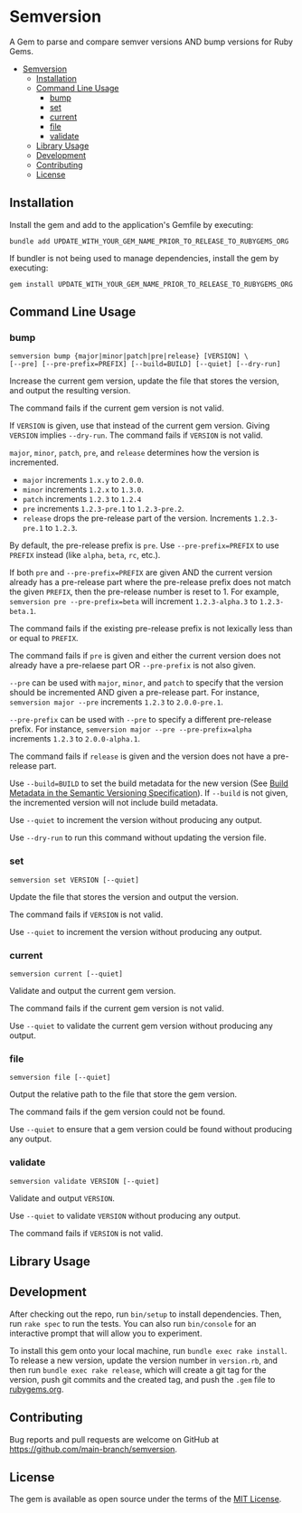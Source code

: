 # Semversion

A Gem to parse and compare semver versions AND bump versions for Ruby Gems.

* [Semversion](#semversion)
  * [Installation](#installation)
  * [Command Line Usage](#command-line-usage)
    * [bump](#bump)
    * [set](#set)
    * [current](#current)
    * [file](#file)
    * [validate](#validate)
  * [Library Usage](#library-usage)
  * [Development](#development)
  * [Contributing](#contributing)
  * [License](#license)

## Installation

Install the gem and add to the application's Gemfile by executing:

```shell
bundle add UPDATE_WITH_YOUR_GEM_NAME_PRIOR_TO_RELEASE_TO_RUBYGEMS_ORG
```

If bundler is not being used to manage dependencies, install the gem by executing:

```shell
gem install UPDATE_WITH_YOUR_GEM_NAME_PRIOR_TO_RELEASE_TO_RUBYGEMS_ORG
```

## Command Line Usage

### bump

```shell
semversion bump {major|minor|patch|pre|release} [VERSION] \
[--pre] [--pre-prefix=PREFIX] [--build=BUILD] [--quiet] [--dry-run]
```

Increase the current gem version, update the file that stores the version, and
output the resulting version.

The command fails if the current gem version is not valid.

If `VERSION` is given, use that instead of the current gem version.
Giving `VERSION` implies `--dry-run`. The command fails if `VERSION` is not valid.

`major`, `minor`, `patch`, `pre`, and `release` determines how the version is
incremented.

* `major` increments `1.x.y` to `2.0.0`.
* `minor` increments `1.2.x` to `1.3.0`.
* `patch` increments `1.2.3` to `1.2.4`
* `pre` increments `1.2.3-pre.1` to `1.2.3-pre.2`.
* `release` drops the pre-release part of the version. Increments `1.2.3-pre.1` to `1.2.3`.

By default, the pre-release prefix is `pre`. Use `--pre-prefix=PREFIX` to use
`PREFIX` instead (like `alpha`, `beta`, `rc`, etc.).

If both `pre` and `--pre-prefix=PREFIX` are given AND the current version already
has a pre-release part where the pre-release prefix does not match the given `PREFIX`,
then the pre-release number is reset to 1. For example, `semversion pre --pre-prefix=beta`
will increment `1.2.3-alpha.3` to `1.2.3-beta.1`.

The command fails if the existing pre-release prefix is not lexically less than or
equal to `PREFIX`.

The command fails if `pre` is given and either the current version does not
already have a pre-relaese part OR `--pre-prefix` is not also given.

`--pre` can be used with `major`, `minor`, and `patch` to specify that the version
should be incremented AND given a pre-release part. For instance, `semversion major --pre`
increments `1.2.3` to `2.0.0-pre.1`.

`--pre-prefix` can be used with `--pre` to specify a different pre-release prefix. For
instance, `semversion major --pre --pre-prefix=alpha`  increments `1.2.3` to
`2.0.0-alpha.1`.

The command fails if `release` is given and the version does not have a pre-release
part.

Use `--build=BUILD` to set the build metadata for the new version (See
[Build Metadata in the Semantic Versioning Specification](https://semver.org/spec/v2.0.0.html#spec-item-10)).
If `--build` is not given, the incremented version will not include build metadata.

Use `--quiet` to increment the version without producing any output.

Use `--dry-run` to run this command without updating the version file.

### set

```shell
semversion set VERSION [--quiet]
```

Update the file that stores the version and output the version.

The command fails if `VERSION` is not valid.

Use `--quiet` to increment the version without producing any output.

### current

`semversion current [--quiet]`

Validate and output the current gem version.

The command fails if the current gem version is not valid.

Use `--quiet` to validate the current gem version without producing any output.

### file

`semversion file [--quiet]`

Output the relative path to the file that store the gem version.

The command fails if the gem version could not be found.

Use `--quiet` to ensure that a gem version could be found without producing any output.

### validate

`semversion validate VERSION [--quiet]`

Validate and output `VERSION`.

Use `--quiet` to validate `VERSION` without producing any output.

The command fails if `VERSION` is not valid.

## Library Usage

## Development

After checking out the repo, run `bin/setup` to install dependencies. Then, run `rake spec` to run the tests. You can also run `bin/console` for an interactive prompt that will allow you to experiment.

To install this gem onto your local machine, run `bundle exec rake install`. To release a new version, update the version number in `version.rb`, and then run `bundle exec rake release`, which will create a git tag for the version, push git commits and the created tag, and push the `.gem` file to [rubygems.org](https://rubygems.org).

## Contributing

Bug reports and pull requests are welcome on GitHub at https://github.com/main-branch/semversion.

## License

The gem is available as open source under the terms of the [MIT License](https://opensource.org/licenses/MIT).
